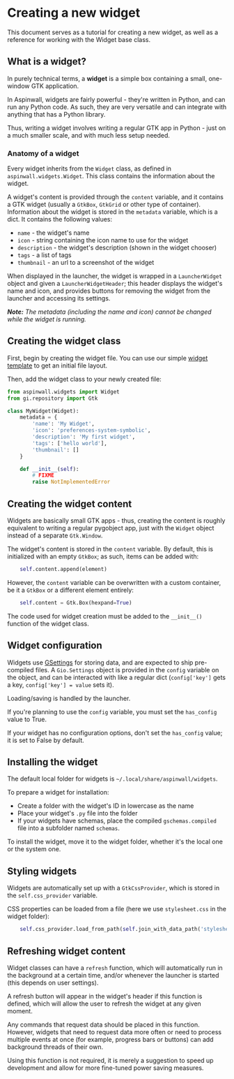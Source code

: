 # Creating a new widget

This document serves as a tutorial for creating a new widget, as well as a reference for working with the Widget base class.

## What is a widget?

In purely technical terms, a **widget** is a simple box containing a small, one-window GTK application.

In Aspinwall, widgets are fairly powerful - they're written in Python, and can run any Python code. As such, they are very versatile and can integrate with anything that has a Python library.

Thus, writing a widget involves writing a regular GTK app in Python - just on a much smaller scale, and with much less setup needed.

### Anatomy of a widget

Every widget inherits from the `Widget` class, as defined in `aspinwall.widgets.Widget`. This class contains the information about the widget.

A widget's content is provided through the `content` variable, and it contains a GTK widget (usually a `GtkBox`, `GtkGrid` or other type of container). Information about the widget is stored in the `metadata` variable, which is a dict. It contains the following values:

 - `name` - the widget's name
 - `icon` - string containing the icon name to use for the widget
 - `description` - the widget's description (shown in the widget chooser)
 - `tags` - a list of tags
 - `thumbnail` - an url to a screenshot of the widget

When displayed in the launcher, the widget is wrapped in a `LauncherWidget` object and given a `LauncherWidgetHeader`; this header displays the widget's name and icon, and provides buttons for removing the widget from the launcher and accessing its settings.

***Note:** The metadata (including the name and icon) cannot be changed while the widget is running.*

## Creating the widget class

First, begin by creating the widget file. You can use our simple [widget template](TODO) to get an initial file layout.

Then, add the widget class to your newly created file:

```python
from aspinwall.widgets import Widget
from gi.repository import Gtk

class MyWidget(Widget):
	metadata = {
		'name': 'My Widget',
		'icon': 'preferences-system-symbolic',
		'description': 'My first widget',
		'tags': ['hello world'],
		'thumbnail': []
	}

	def __init__(self):
		# FIXME
		raise NotImplementedError
```

## Creating the widget content

Widgets are basically small GTK apps - thus, creating the content is roughly equivalent to writing a regular pygobject app, just with the `Widget` object instead of a separate `Gtk.Window`.

The widget's content is stored in the `content` variable. By default, this is initialized with an empty `GtkBox`; as such, items can be added with:

```python
	self.content.append(element)
```

However, the `content` variable can be overwritten with a custom container, be it a `GtkBox` or a different element entirely:

```python
	self.content = Gtk.Box(hexpand=True)
```

The code used for widget creation must be added to the `__init__()` function of the widget class.

## Widget configuration

Widgets use [GSettings](https://docs.gtk.org/gio/class.Settings.html) for storing data, and are expected to ship pre-compiled files. A `Gio.Settings` object is provided in the `config` variable on the object, and can be interacted with like a regular dict (`config['key']` gets a key, `config['key'] = value` sets it).

Loading/saving is handled by the launcher.

If you're planning to use the `config` variable, you must set the `has_config` value to True.

If your widget has no configuration options, don't set the `has_config` value; it is set to False by default.

## Installing the widget

The default local folder for widgets is `~/.local/share/aspinwall/widgets`.

To prepare a widget for installation:

  - Create a folder with the widget's ID in lowercase as the name
  - Place your widget's `.py` file into the folder
  - If your widgets have schemas, place the compiled `gschemas.compiled` file into a subfolder named `schemas`.

To install the widget, move it to the widget folder, whether it's the local one or the system one.

## Styling widgets

Widgets are automatically set up with a `GtkCssProvider`, which is stored in the `self.css_provider` variable.

CSS properties can be loaded from a file (here we use `stylesheet.css` in the widget folder):
```python
	self.css_provider.load_from_path(self.join_with_data_path('stylesheet.css'))
```

## Refreshing widget content

Widget classes can have a `refresh` function, which will automatically run in the background at a certain time, and/or whenever the launcher is started (this depends on user settings).

A refresh button will appear in the widget's header if this function is defined, which will allow the user to refresh the widget at any given moment.

Any commands that request data should be placed in this function. However, widgets that need to request data more often or need to process multiple events at once (for example, progress bars or buttons) can add background threads of their own.

Using this function is not required, it is merely a suggestion to speed up development and allow for more fine-tuned power saving measures.
